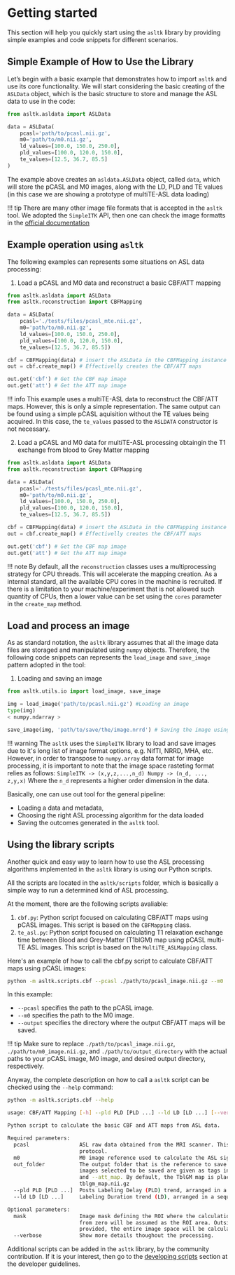 # Getting started

This section will help you quickly start using the `asltk` library by providing simple examples and code snippets for different scenarios.

## Simple Example of How to Use the Library

Let’s begin with a basic example that demonstrates how to import `asltk` and use its core functionality. We will start considering the basic creating of the `ASLData` object, which is the basic structure to store and manage the ASL data to use in the code:

```python
from asltk.asldata import ASLData

data = ASLData(
    pcasl='path/to/pcasl.nii.gz',
    m0='path/to/m0.nii.gz',
    ld_values=[100.0, 150.0, 250.0],
    pld_values=[100.0, 120.0, 150.0],
    te_values=[12.5, 36.7, 85.5]
)
```

The example above creates an `asldata.ASLData` object, called `data`, which will store the pCASL and M0 images, along with the LD, PLD and TE values (in this case we are showing a prototype of multiTE-ASL data loading)

!!! tip
    There are many other image file formats that is accepted in the `asltk` tool. We adopted the `SimpleITK` API, then one can check the image formatts in the [official documentation](https://simpleitk.readthedocs.io/en/master/IO.html)

## Example operation using `asltk`

The following examples can represents some situations on ASL data processing:

1. Load a pCASL and M0 data and reconstruct a basic CBF/ATT mapping

```python
from asltk.asldata import ASLData
from asltk.reconstruction import CBFMapping

data = ASLData(
    pcasl='./tests/files/pcasl_mte.nii.gz',
    m0='path/to/m0.nii.gz',
    ld_values=[100.0, 150.0, 250.0],
    pld_values=[100.0, 120.0, 150.0],
    te_values=[12.5, 36.7, 85.5])

cbf = CBFMapping(data) # insert the ASLData in the CBFMapping instance
out = cbf.create_map() # Effectivelly creates the CBF/ATT maps

out.get('cbf') # Get the CBF map image
out.get('att') # Get the ATT map image
```

!!! info
    This example uses a multiTE-ASL data to reconstruct the CBF/ATT maps. However, this is only a simple representation. The same output can be found using a simple pCASL aquisition without the TE values being acquired. In this case, the `te_values` passed to the `ASLDATA` constructor is not necessary.

2.  Load a pCASL and M0 data for multiTE-ASL processing obtaingin the T1 exchange from blood to Grey Matter mapping

```python
from asltk.asldata import ASLData
from asltk.reconstruction import CBFMapping

data = ASLData(
    pcasl='./tests/files/pcasl_mte.nii.gz',
    m0='path/to/m0.nii.gz',
    ld_values=[100.0, 150.0, 250.0],
    pld_values=[100.0, 120.0, 150.0],
    te_values=[12.5, 36.7, 85.5])

cbf = CBFMapping(data) # insert the ASLData in the CBFMapping instance
out = cbf.create_map() # Effectivelly creates the CBF/ATT maps

out.get('cbf') # Get the CBF map image
out.get('att') # Get the ATT map image
```

!!! note
    By default, all the `reconstruction` classes uses a multiprocessing strategy for CPU threads. This will accelerate the mapping creation. As a internal standard, all the available CPU cores in the machine is recruited. If there is a limitation to your machine/experiment that is not allowed such quantity of CPUs, then a lower value can be set using the `cores` parameter in the `create_map` method.

## Load and process an image

As as standard notation, the `asltk` library assumes that all the image data files are storaged and manipulated using `numpy` objects. Therefore, the following code snippets can represents the `load_image` and `save_image` pattern adopted in the tool:

1. Loading and saving an image

```python
from asltk.utils.io import load_image, save_image

img = load_image('path/to/pcasl.nii.gz') #Loading an image
type(img)
< numpy.ndarray >

save_image(img, 'path/to/save/the/image.nrrd') # Saving the image using NRRD file format

```

!!! warning
    The `asltk` uses the `SimpleITK` library to load and save images due to it's long list of image format options, e.g. NifTI, NRRD, MHA, etc. However, in order to transpose to `numpy.array` data format for image processing, it is important to note that the image space rasteting format relies as follows:
    ```
    SimpleITK -> (x,y,z,...,n_d)
    Numpy -> (n_d, ..., z,y,x)
    ```
    Where the `n_d` represents a higher order dimension in the data.

Basically, one can use out tool for the general pipeline:

* Loading a data and metadata, 
* Choosing the right ASL processing algorithm for the data loaded
* Saving the outcomes generated in the `asltk` tool.

## Using the library scripts

Another quick and easy way to learn how to use the ASL processing algorithms implemented in the `asltk` library is using our Python scripts.

All the scripts are located in the `asltk/scripts` folder, which is basically a simple way to run a determined kind of ASL processing.

At the moment, there are the following scripts avaliable:

1. `cbf.py`: Python script focused on calculating CBF/ATT maps using pCASL images. This script is based on the `CBFMapping` class.
2. `te_asl.py`: Python script focused on calculating T1 relaxation exchange time between Blood and Grey-Matter (T1blGM) map using pCASL multi-TE ASL images. This script is based on the `MultiTE_ASLMapping` class.

Here's an example of how to call the cbf.py script to calculate CBF/ATT maps using pCASL images:

```bash
python -m asltk.scripts.cbf --pcasl ./path/to/pcasl_image.nii.gz --m0 ./path/to/m0_image.nii.gz --output ./path/to/output_directory
```

In this example:

- `--pcasl` specifies the path to the pCASL image.
- `--m0` specifies the path to the M0 image.
- `--output` specifies the directory where the output CBF/ATT maps will be saved.

!!! tip
    Make sure to replace `./path/to/pcasl_image.nii.gz`, `./path/to/m0_image.nii.gz`, and `./path/to/output_directory` with the actual paths to your pCASL image, M0 image, and desired output directory, respectively.

Anyway, the complete description on how to call a `asltk` script can be checked using the `--help` command:

```bash
python -m asltk.scripts.cbf --help

usage: CBF/ATT Mapping [-h] --pld PLD [PLD ...] --ld LD [LD ...] [--verbose] pcasl m0 [mask] [out_folder]

Python script to calculate the basic CBF and ATT maps from ASL data.

Required parameters:
  pcasl                ASL raw data obtained from the MRI scanner. This must be the basic PLD ASL MRI acquisition
                       protocol.
  m0                   M0 image reference used to calculate the ASL signal.
  out_folder           The output folder that is the reference to save all the output images in the script. The
                       images selected to be saved are given as tags in the script caller, e.g. the options --cbf_map
                       and --att_map. By default, the TblGM map is placed in the output folder with the name
                       tblgm_map.nii.gz
  --pld PLD [PLD ...]  Posts Labeling Delay (PLD) trend, arranged in a sequence of float numbers
  --ld LD [LD ...]     Labeling Duration trend (LD), arranged in a sequence of float numbers.

Optional parameters:
  mask                 Image mask defining the ROI where the calculations must be done. Any pixel value different
                       from zero will be assumed as the ROI area. Outside the mask (value=0) will be ignored. If not
                       provided, the entire image space will be calculated.
  --verbose            Show more details thoughout the processing.
```

Additional scripts can be added in the `asltk` library, by the community contribution. If it is your interest, then go to the [developing scripts](contribute.md) section at the developer guidelines.